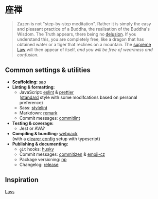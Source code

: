 # 座禅

> Zazen is not "step-by-step meditation". Rather it is simply the easy and pleasant practice of a Buddha, the realisation of the Buddha's Wisdom. The Truth appears, there being no [delusion][]. If you understand this, you are completely free, like a dragon that has obtained water or a tiger that reclines on a mountain. The [supreme Law][] will then appear of itself, _and you will be free of weariness and confusion_.

## Common settings & utilities

- **Scaffolding:** [sao][]
-   **Linting & formatting:**
    -   JavaScript: [eslint][] & [prettier][]  
        ([standard][] style with some modifcations based on personal preference)
    - Sass: [stylelint][]
    - Markdown: [remark][]
    - Commit messages: [commitlint][]
-   **Testing & coverage:**
    - Jest or AVA?
-   **Compiling & bundling:** [webpack][]  
    (with a [clearer config](https://medium.com/webpack/unambiguous-webpack-config-with-typescript-8519def2cac7) setup with typescript)
-   **Publishing & documenting:**
    - `git` hooks: [husky][]
    - Commit messages: [commitizen][] & [emoji-cz][]
    - Package versioning: [np][]
    - Changelog: [release][]

## Inspiration

[Lass](https://github.com/lassjs/lass)

[delusion]: https://en.wikipedia.org/wiki/Maya_(illusion)

[supreme law]: https://en.wikipedia.org/wiki/Dharma_(Buddhism)

[sao]: https://sao.js.org/

[eslint]: https://eslint.org

[prettier]: https://prettier.io

[standard]: https://standardjs.com

[stylelint]: https://stylelint.io

[remark]: http://remark.js.org

[commitlint]: https://github.com/marionebl/commitlint

[webpack]: https://webpack.js.org

[husky]: https://github.com/typicode/husky

[commitizen]: http://commitizen.github.io/cz-cli/

[emoji-cz]: https://github.com/kevin940726/emoji-cz

[np]: https://github.com/sindresorhus/np

[release]: https://github.com/zeit/release
